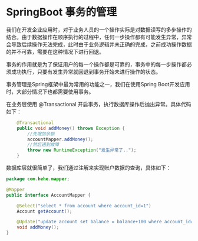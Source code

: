 # SpringBoot 事务的管理

我们在开发企业应用时，对于业务人员的一个操作实际是对数据读写的多步操作的结合。由于数据操作在顺序执行的过程中，任何一步操作都有可能发生异常，异常会导致后续操作无法完成，此时由于业务逻辑并未正确的完成，之前成功操作数据的并不可靠，需要在这种情况下进行回退。

事务的作用就是为了保证用户的每一个操作都是可靠的，事务中的每一步操作都必须成功执行，只要有发生异常就回退到事务开始未进行操作的状态。

事务管理是Spring框架中最为常用的功能之一，我们在使用Spring Boot开发应用时，大部分情况下也都需要使用事务。

在业务层使用 @Transactional 开启事务，执行数据库操作后抛出异常。具体代码如下：

```java
    @Transactional
    public void addMoney() throws Exception {
        //先增加余额
        accountMapper.addMoney();
        //然后遇到故障
        throw new RuntimeException("发生异常了..");
    }
```

数据库层就很简单了，我们通过注解来实现账户数据的查询，具体如下：

```java
package com.hehe.mapper;

@Mapper
public interface AccountMapper {

    @Select("select * from account where account_id=1")
    Account getAccount();

    @Update("update account set balance = balance+100 where account_id=1")
    void addMoney();
}
```

